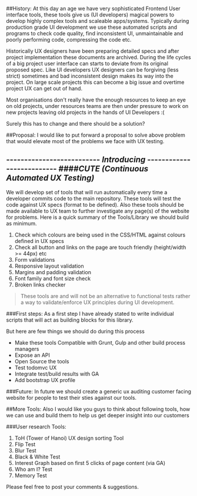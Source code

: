 ##History:
At this day an age we have very sophisticated Frontend User interface tools, these tools give us (UI developers) magical powers to develop highly complex tools and scaleable apps/systems. Typically during production grade UI development we use these automated scripts and programs to check code quality, find inconsistent UI, unmaintainable and poorly performing code, compressing the code etc.

Historically UX designers have been preparing detailed specs and after project implementation these documents are archived. During the life cycles of a big project user interface can starts to deviate from its original proposed spec. Like UI developers UX designers can be forgiving (less strict) sometimes and bad inconsistent design makes its way into the project. On large scale projects this can become a big issue and overtime project UX can get out of hand.

Most organisations don't really have the enough resources to keep an eye on old projects, under resources teams are then under pressure to work on new projects leaving old projects in the hands of UI Developers :(

Surely this has to change and there should be a solution?
 
##Proposal:
I would like to put forward a proposal to solve above problem that would elevate most of the problems we face with UX testing.

-------------------------- _Introducing_ --------------------------
####*CUTE (Continuous Automated UX Testing)*
-------------------------------------------------------------

We will develop set of tools that will run automatically every time a developer commits code to the main repository. These tools will test the code against UX specs (format to be defined). Also these tools should be made available to UX team to further investigate any page(s) of the website for problems. Here is a quick summary of the Tools/Library we should build as minimum.

1. Check which colours are being used in the CSS/HTML against colours defined in UX specs
2. Check all button and links on the page are touch friendly  (height/width >= 44px) etc
3. Form validations
4. Responsive layout validation
5. Margins and padding validation
6. Font family and font size check
7. Broken links checker

> These tools are and will not be an alternative to functional tests rather a way to validate/enforce UX principles during UI development.

###First steps:
As a first step I have already stated to write individual scripts that will act as building blocks for this library. 

But here are few things we should do during this process

* Make these tools Compatible with Grunt, Gulp and other build process managers
* Expose an API
* Open Source the tools
* Test todomvc UX
* Integrate test/build results with GA
* Add bootstrap UX profile

###Future:
In future we should create a generic ux auditing customer facing website for people to test their sties against our tools.

##More Tools:
Also I would like you guys to think about following tools, how we can use and build them to help us get deeper insight into our customers

###User research Tools:
1. ToH (Tower of Hanoi) UX design sorting Tool
2. Flip Test
3. Blur Test
4. Black & White Test
5. Interest Graph based on first 5 clicks of page content (via GA)
6. Who am I? Test
7. Memory Test


Please feel free to post your comments & suggestions.
